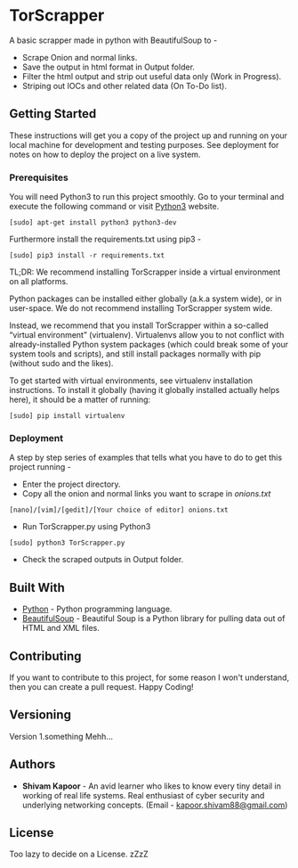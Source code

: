 # TorScrapper
A basic scrapper made in python with BeautifulSoup to - 

* Scrape Onion and normal links.
* Save the output in html format in Output folder.
* Filter the html output and strip out useful data only (Work in Progress).
* Striping out IOCs and other related data (On To-Do list).

## Getting Started

These instructions will get you a copy of the project up and running on your local machine for development and testing purposes. See deployment for notes on how to deploy the project on a live system.

### Prerequisites

You will need Python3 to run this project smoothly. Go to your terminal and execute the following command or visit [Python3](https://www.python.org/download/releases/3.0/) website.

```
[sudo] apt-get install python3 python3-dev
```

Furthermore install the requirements.txt using pip3 - 

```
[sudo] pip3 install -r requirements.txt
```

TL;DR: We recommend installing TorScrapper inside a virtual environment on all platforms.

Python packages can be installed either globally (a.k.a system wide), or in user-space. We do not recommend installing TorScrapper system wide.

Instead, we recommend that you install TorScrapper within a so-called “virtual environment” (virtualenv). Virtualenvs allow you to not conflict with already-installed Python system packages (which could break some of your system tools and scripts), and still install packages normally with pip (without sudo and the likes).

To get started with virtual environments, see virtualenv installation instructions. To install it globally (having it globally installed actually helps here), it should be a matter of running:

```
[sudo] pip install virtualenv
```

### Deployment

A step by step series of examples that tells what you have to do to get this project running -

* Enter the project directory.
* Copy all the onion and normal links you want to scrape in _onions.txt_

```
[nano]/[vim]/[gedit]/[Your choice of editor] onions.txt
```

* Run TorScrapper.py using Python3

```
[sudo] python3 TorScrapper.py
```

* Check the scraped outputs in Output folder.


## Built With

* [Python](https://www.python.org/) - Python programming language.
* [BeautifulSoup](https://www.crummy.com/software/BeautifulSoup/bs4/doc/) - Beautiful Soup is a Python library for pulling data out of HTML and XML files.

## Contributing

If you want to contribute to this project, for some reason I won't understand, then you can create a pull request. Happy Coding!

## Versioning

Version 1.something Mehh...

## Authors

* **Shivam Kapoor** - An avid learner who likes to know every tiny detail in working of real life systems. Real enthusiast of cyber security and underlying networking concepts. (Email - kapoor.shivam88@gmail.com)

## License

Too lazy to decide on a License. zZzZ
